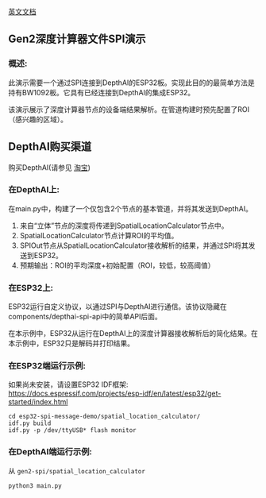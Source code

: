 [英文文档](README.md)

## Gen2深度计算器文件SPI演示

### 概述:
此演示需要一个通过SPI连接到DepthAI的ESP32板。实现此目的的最简单方法是持有BW1092板。它具有已经连接到DepthAI的集成ESP32。

该演示展示了深度计算器节点的设备端结果解析。在管道构建时预先配置了ROI（感兴趣的区域）。

## DepthAI购买渠道

购买DepthAI(请参见 [淘宝](https://item.taobao.com/item.htm?id=626257175462))

### 在DepthAI上:
在main.py中，构建了一个仅包含2个节点的基本管道，并将其发送到DepthAI。
1. 来自“立体”节点的深度将传递到SpatialLocationCalculator节点中。
2. SpatialLocationCalculator节点计算ROI的平均值。
3. SPIOut节点从SpatialLocationCalculator接收解析的结果，并通过SPI将其发送到ESP32。
4. 预期输出：ROI的平均深度+初始配置（ROI，较低，较高阈值）


### 在ESP32上:
ESP32运行自定义协议，以通过SPI与DepthAI进行通信。该协议隐藏在components/depthai-spi-api中的简单API后面。

在本示例中，ESP32从运行在DepthAI上的深度计算器接收解析后的简化结果。在本示例中，ESP32只是解码并打印结果。

### 在ESP32端运行示例:
如果尚未安装，请设置ESP32 IDF框架:
https://docs.espressif.com/projects/esp-idf/en/latest/esp32/get-started/index.html

```
cd esp32-spi-message-demo/spatial_location_calculator/
idf.py build
idf.py -p /dev/ttyUSB* flash monitor
```

### 在DepthAI端运行示例:
从 `gen2-spi/spatial_location_calculator`

`python3 main.py`
